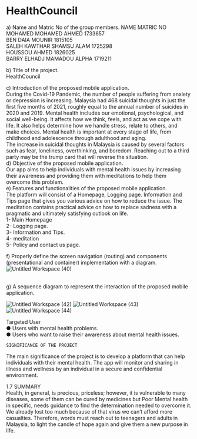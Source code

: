 # HealthCouncil

a) Name and Matric No of the group members. 
NAME	                           MATRIC NO<br>
MOHAMED MOHAMED AHMED         	1733657 <br>
BEN DAIA MOUNIR	               1815105<br>
SALEH KAWTHAR SHAMSU ALAM	     1725298<br>
HOUSSOU AHMED	                  1826025<br>
BARRY ELHADJ MAMADOU ALPHA    	1719211<br>




b) Title of the project. <br>
 HealthCouncil
<br>

c) Introduction of the proposed mobile application.<br>
    During the Covid-19 Pandemic, the number of people suffering from anxiety or depression is increasing. Malaysia had 468 suicidal thoughts in just the first five months of 2021, roughly equal to the annual number of suicides in 2020 and 2019.
    Mental health includes our emotional, psychological, and social well-being. It affects how we think, feels, and act as we cope with life. It also helps determine how we handle stress, relate to others, and make choices. Mental health is important at every stage of life, from childhood and adolescence through adulthood and aging.  	  
The increase in suicidal thoughts in Malaysia is caused by several factors such as fear, loneliness, overthinking, and boredom. Reaching out to a third party may be the trump card that will reverse the situation.
<br>
d) Objective of the proposed mobile application.<br>
Our app aims to help individuals with mental health issues by increasing their awareness and providing them with meditations to help them overcome this problem.
	<br>
e) Features and functionalities of the proposed mobile application.<br>
The platform will consist of a Homepage, Logging page. Information and Tips page that gives you various advice on how to reduce the issue. The meditation contains practical advice on how to replace sadness with a pragmatic and ultimately satisfying outlook on life.  
1-	Main Homepage <br>
2-	Logging page. <br>
3-	Information and Tips. <br>
4-	meditation <br>
5-	Policy and contact us page.  <br>

f) Properly define the screen navigation (routing) and components (presentational and
container) implementation with a diagram. <br>
![Untitled Workspace (40)](https://user-images.githubusercontent.com/55817700/147667521-de6f2281-0e48-4014-b3ad-f893c950cb2c.png)


<br>
g) A sequence diagram to represent the interaction of the proposed mobile application. <br>

![Untitled Workspace (42)](https://user-images.githubusercontent.com/55817700/147669279-ccfc2409-d7ba-40b8-8807-ad51085210a9.png)
![Untitled Workspace (43)](https://user-images.githubusercontent.com/55817700/147669281-9babd0af-ba87-4a01-b6cd-fe4615bc1dec.png)
![Untitled Workspace (44)](https://user-images.githubusercontent.com/55817700/147669287-c09827d5-4896-41a3-8d5b-896a23513158.png)


  Targeted User  <br>
●	Users with mental health problems.   
●	Users who want to raise their awareness about mental health issues. 
  	

	SIGNIFICANCE OF THE PROJECT  
The main significance of the project is to develop a platform that can help individuals with their mental health. The app will monitor and sharing in illness and wellness by an individual in a secure and confidential environment. 
 
1.7 SUMMARY  
Health, in general, is precious, priceless; however, it is vulnerable to many diseases, some of them can be cured by medicines but Poor Mental health in specific, needs guidance to find the determination needed to overcome it. We already lost too much because of that virus we can’t afford more casualties. Therefore, words must reach out to teenagers and adults in Malaysia, to light the candle of hope again and give them a new purpose in life.  
   	    
 

